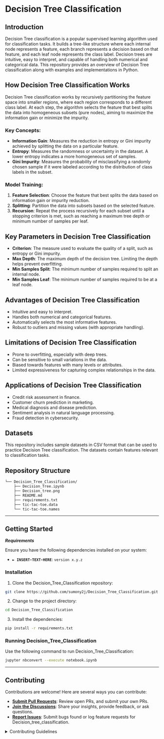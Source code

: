 # Decision Tree Classification

## Introduction

Decision Tree classification is a popular supervised learning algorithm used for classification tasks. It builds a tree-like structure where each internal node represents a feature, each branch represents a decision based on that feature, and each leaf node represents the class label. Decision trees are intuitive, easy to interpret, and capable of handling both numerical and categorical data. This repository provides an overview of Decision Tree classification along with examples and implementations in Python.


## How Decision Tree Classification Works

Decision Tree classification works by recursively partitioning the feature space into smaller regions, where each region corresponds to a different class label. At each step, the algorithm selects the feature that best splits the data into homogeneous subsets (pure nodes), aiming to maximize the information gain or minimize the impurity.

### Key Concepts:
- **Information Gain**: Measures the reduction in entropy or Gini impurity achieved by splitting the data on a particular feature.
- **Entropy**: Measures the randomness or uncertainty in the dataset. A lower entropy indicates a more homogeneous set of samples.
- **Gini Impurity**: Measures the probability of misclassifying a randomly chosen sample if it were labeled according to the distribution of class labels in the subset.

### Model Training:
1. **Feature Selection**: Choose the feature that best splits the data based on information gain or impurity reduction.
2. **Splitting**: Partition the data into subsets based on the selected feature.
3. **Recursion**: Repeat the process recursively for each subset until a stopping criterion is met, such as reaching a maximum tree depth or minimum number of samples per leaf.

## Key Parameters in Decision Tree Classification

- **Criterion**: The measure used to evaluate the quality of a split, such as entropy or Gini impurity.
- **Max Depth**: The maximum depth of the decision tree. Limiting the depth helps prevent overfitting.
- **Min Samples Split**: The minimum number of samples required to split an internal node.
- **Min Samples Leaf**: The minimum number of samples required to be at a leaf node.

## Advantages of Decision Tree Classification

- Intuitive and easy to interpret.
- Handles both numerical and categorical features.
- Automatically selects the most informative features.
- Robust to outliers and missing values (with appropriate handling).

## Limitations of Decision Tree Classification

- Prone to overfitting, especially with deep trees.
- Can be sensitive to small variations in the data.
- Biased towards features with many levels or attributes.
- Limited expressiveness for capturing complex relationships in the data.

## Applications of Decision Tree Classification

- Credit risk assessment in finance.
- Customer churn prediction in marketing.
- Medical diagnosis and disease prediction.
- Sentiment analysis in natural language processing.
- Fraud detection in cybersecurity.

## Datasets

This repository includes sample datasets in CSV format that can be used to practice Decision Tree classification. The datasets contain features relevant to classification tasks.

##  Repository Structure

```sh
└── Decision_Tree_Classification/
    ├── Decision_Tree.ipynb
    ├── Decision_tree.png
    ├── README.md
    ├── requirements.txt
    ├── tic-tac-toe.data
    └── tic-tac-toe.names
```

---

##  Getting Started

***Requirements***

Ensure you have the following dependencies installed on your system:

* **<code>► INSERT-TEXT-HERE</code>**: `version x.y.z`

###  Installation

1. Clone the Decision_Tree_Classification repository:

```sh
git clone https://github.com/sumony2j/Decision_Tree_Classification.git
```

2. Change to the project directory:

```sh
cd Decision_Tree_Classification
```

3. Install the dependencies:

```sh
pip install -r requirements.txt
```

###  Running Decision_Tree_Classification

Use the following command to run Decision_Tree_Classification:

```sh
jupyter nbconvert --execute notebook.ipynb
```

---

##  Contributing

Contributions are welcome! Here are several ways you can contribute:

- **[Submit Pull Requests](https://github.com/sumony2j/Decision_Tree_Classification.git/blob/main/CONTRIBUTING.md)**: Review open PRs, and submit your own PRs.
- **[Join the Discussions](https://github.com/sumony2j/Decision_Tree_Classification.git/discussions)**: Share your insights, provide feedback, or ask questions.
- **[Report Issues](https://github.com/sumony2j/Decision_Tree_Classification.git/issues)**: Submit bugs found or log feature requests for Decision_tree_classification.

<details closed>
    <summary>Contributing Guidelines</summary>

1. **Fork the Repository**: Start by forking the project repository to your GitHub account.
2. **Clone Locally**: Clone the forked repository to your local machine using a Git client.
   ```sh
   git clone https://github.com/sumony2j/Decision_Tree_Classification.git
   ```
3. **Create a New Branch**: Always work on a new branch, giving it a descriptive name.
   ```sh
   git checkout -b new-feature-x
   ```
4. **Make Your Changes**: Develop and test your changes locally.
5. **Commit Your Changes**: Commit with a clear message describing your updates.
   ```sh
   git commit -m 'Implemented new feature x.'
   ```
6. **Push to GitHub**: Push the changes to your forked repository.
   ```sh
   git push origin new-feature-x
   ```
7. **Submit a Pull Request**: Create a PR against the original project repository. Clearly describe the changes and their motivations.

Once your PR is reviewed and approved, it will be merged into the main branch.

</details>

